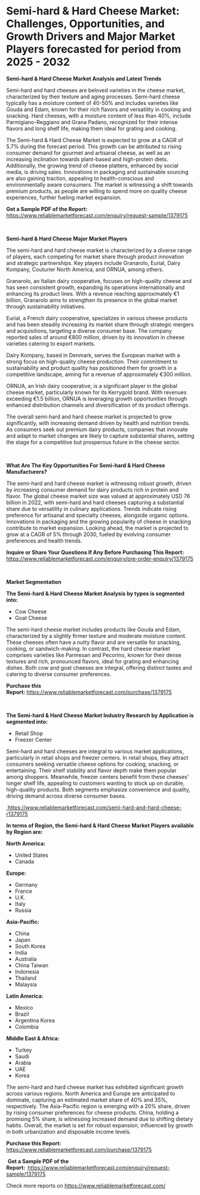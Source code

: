 <p><h1>Semi-hard & Hard Cheese Market: Challenges, Opportunities, and Growth Drivers and Major Market Players forecasted for period from 2025 - 2032</h1></p><p><strong>Semi-hard & Hard Cheese Market Analysis and Latest Trends</strong></p>
<p><p>Semi-hard and hard cheeses are beloved varieties in the cheese market, characterized by their texture and aging processes. Semi-hard cheese typically has a moisture content of 40-50% and includes varieties like Gouda and Edam, known for their rich flavors and versatility in cooking and snacking. Hard cheeses, with a moisture content of less than 40%, include Parmigiano-Reggiano and Grana Padano, recognized for their intense flavors and long shelf life, making them ideal for grating and cooking.</p><p>The Semi-hard & Hard Cheese Market is expected to grow at a CAGR of 5.7% during the forecast period. This growth can be attributed to rising consumer demand for gourmet and artisanal cheese, as well as an increasing inclination towards plant-based and high-protein diets. Additionally, the growing trend of cheese platters, enhanced by social media, is driving sales. Innovations in packaging and sustainable sourcing are also gaining traction, appealing to health-conscious and environmentally aware consumers. The market is witnessing a shift towards premium products, as people are willing to spend more on quality cheese experiences, further fueling market expansion.</p></p>
<p><strong>Get a Sample PDF of the Report:&nbsp;</strong> <a href="https://www.reliablemarketforecast.com/enquiry/request-sample/1379175?utm_campaign=2280&utm_medium=2&utm_source=Github&utm_content=ia&utm_term=15022025&utm_id=semi-hard-hard-cheese">https://www.reliablemarketforecast.com/enquiry/request-sample/1379175</a></p>
<p>&nbsp;</p>
<p><strong>Semi-hard & Hard Cheese Major Market Players</strong></p>
<p><p>The semi-hard and hard cheese market is characterized by a diverse range of players, each competing for market share through product innovation and strategic partnerships. Key players include Granarolo, Eurial, Dairy Kompany, Couturier North America, and ORNUA, among others. </p><p>Granarolo, an Italian dairy cooperative, focuses on high-quality cheese and has seen consistent growth, expanding its operations internationally and enhancing its product lines. With a revenue reaching approximately €1 billion, Granarolo aims to strengthen its presence in the global market through sustainability initiatives.</p><p>Eurial, a French dairy cooperative, specializes in various cheese products and has been steadily increasing its market share through strategic mergers and acquisitions, targeting a diverse consumer base. The company reported sales of around €800 million, driven by its innovation in cheese varieties catering to export markets.</p><p>Dairy Kompany, based in Denmark, serves the European market with a strong focus on high-quality cheese production. Their commitment to sustainability and product quality has positioned them for growth in a competitive landscape, aiming for a revenue of approximately €300 million.</p><p>ORNUA, an Irish dairy cooperative, is a significant player in the global cheese market, particularly known for its Kerrygold brand. With revenues exceeding €1.5 billion, ORNUA is leveraging growth opportunities through enhanced distribution channels and diversification of its product offerings.</p><p>The overall semi-hard and hard cheese market is projected to grow significantly, with increasing demand driven by health and nutrition trends. As consumers seek out premium dairy products, companies that innovate and adapt to market changes are likely to capture substantial shares, setting the stage for a competitive but prosperous future in the cheese sector.</p></p>
<p>&nbsp;</p>
<p><strong>What Are The Key Opportunities For Semi-hard & Hard Cheese Manufacturers?</strong></p>
<p><p>The semi-hard and hard cheese market is witnessing robust growth, driven by increasing consumer demand for dairy products rich in protein and flavor. The global cheese market size was valued at approximately USD 76 billion in 2022, with semi-hard and hard cheeses capturing a substantial share due to versatility in culinary applications. Trends indicate rising preference for artisanal and specialty cheeses, alongside organic options. Innovations in packaging and the growing popularity of cheese in snacking contribute to market expansion. Looking ahead, the market is projected to grow at a CAGR of 5% through 2030, fueled by evolving consumer preferences and health trends.</p></p>
<p><strong>Inquire or Share Your Questions If Any Before Purchasing This Report:</strong> <a href="https://www.reliablemarketforecast.com/enquiry/pre-order-enquiry/1379175?utm_campaign=2280&utm_medium=2&utm_source=Github&utm_content=ia&utm_term=15022025&utm_id=semi-hard-hard-cheese">https://www.reliablemarketforecast.com/enquiry/pre-order-enquiry/1379175</a></p>
<p>&nbsp;</p>
<p><strong>Market Segmentation</strong></p>
<p><strong>The Semi-hard & Hard Cheese Market Analysis by types is segmented into:</strong></p>
<p><ul><li>Cow Cheese</li><li>Goat Cheese</li></ul></p>
<p><p>The semi-hard cheese market includes products like Gouda and Edam, characterized by a slightly firmer texture and moderate moisture content. These cheeses often have a nutty flavor and are versatile for snacking, cooking, or sandwich-making. In contrast, the hard cheese market comprises varieties like Parmesan and Pecorino, known for their dense textures and rich, pronounced flavors, ideal for grating and enhancing dishes. Both cow and goat cheeses are integral, offering distinct tastes and catering to diverse consumer preferences.</p></p>
<p><strong>Purchase this Report:&nbsp;</strong><a href="https://www.reliablemarketforecast.com/purchase/1379175?utm_campaign=2280&utm_medium=2&utm_source=Github&utm_content=ia&utm_term=15022025&utm_id=semi-hard-hard-cheese">https://www.reliablemarketforecast.com/purchase/1379175</a></p>
<p>&nbsp;</p>
<p><strong>The Semi-hard & Hard Cheese Market Industry Research by Application is segmented into:</strong></p>
<p><ul><li>Retail Shop</li><li>Freezer Center</li></ul></p>
<p><p>Semi-hard and hard cheeses are integral to various market applications, particularly in retail shops and freezer centers. In retail shops, they attract consumers seeking versatile cheese options for cooking, snacking, or entertaining. Their shelf stability and flavor depth make them popular among shoppers. Meanwhile, freezer centers benefit from these cheeses' longer shelf life, appealing to customers wanting to stock up on durable, high-quality products. Both segments emphasize convenience and quality, driving demand across diverse consumer bases.</p></p>
<p><a href="https://www.reliablemarketforecast.com/semi-hard-and-hard-cheese-r1379175?utm_campaign=2280&utm_medium=2&utm_source=Github&utm_content=ia&utm_term=15022025&utm_id=semi-hard-hard-cheese">&nbsp;https://www.reliablemarketforecast.com/semi-hard-and-hard-cheese-r1379175</a></p>
<p><strong>In terms of Region, the Semi-hard & Hard Cheese Market Players available by Region are:</strong></p>
<p>
    <p> <strong> North America: </strong>
        <ul>
            <li>United States</li>
            <li>Canada</li>
        </ul>
        </p> 
    <p> <strong> Europe: </strong>
        <ul>
            <li>Germany</li>
            <li>France</li>
            <li>U.K.</li>
            <li>Italy</li>
            <li>Russia</li>
        </ul>
        </p> 
    <p> <strong> Asia-Pacific: </strong>
        <ul>
            <li>China</li>
            <li>Japan</li>
            <li>South Korea</li>
            <li>India</li>
            <li>Australia</li>
            <li>China Taiwan</li>
            <li>Indonesia</li>
            <li>Thailand</li>
            <li>Malaysia</li>
        </ul>
        </p> 
    <p> <strong> Latin America: </strong>
        <ul>
            <li>Mexico</li>
            <li>Brazil</li>
            <li>Argentina Korea</li>
            <li>Colombia</li>
        </ul>
        </p> 
    <p> <strong> Middle East & Africa: </strong>
        <ul>
            <li>Turkey</li>
            <li>Saudi</li>
            <li>Arabia</li>
            <li>UAE</li>
            <li>Korea</li>
        </ul>
    </p>
    </p>
<p><p>The semi-hard and hard cheese market has exhibited significant growth across various regions. North America and Europe are anticipated to dominate, capturing an estimated market share of 40% and 35%, respectively. The Asia-Pacific region is emerging with a 20% share, driven by rising consumer preferences for cheese products. China, holding a promising 5% share, is witnessing increased demand due to shifting dietary habits. Overall, the market is set for robust expansion, influenced by growth in both urbanization and disposable income levels.</p></p>
<p><strong>Purchase this Report: </strong><a href="https://www.reliablemarketforecast.com/purchase/1379175?utm_campaign=2280&utm_medium=2&utm_source=Github&utm_content=ia&utm_term=15022025&utm_id=semi-hard-hard-cheese">https://www.reliablemarketforecast.com/purchase/1379175</a></p>
<p>&nbsp;<strong>Get a Sample PDF of the Report:&nbsp;&nbsp;</strong><a href="https://www.reliablemarketforecast.com/enquiry/request-sample/1379175?utm_campaign=2280&utm_medium=2&utm_source=Github&utm_content=ia&utm_term=15022025&utm_id=semi-hard-hard-cheese">https://www.reliablemarketforecast.com/enquiry/request-sample/1379175</a></p>
<p><strong></strong></p>
<p>Check more reports on <a href="https://www.reliablemarketforecast.com/?utm_campaign=2280&utm_medium=2&utm_source=Github&utm_content=ia&utm_term=15022025&utm_id=semi-hard-hard-cheese">https://www.reliablemarketforecast.com/</a></p>
